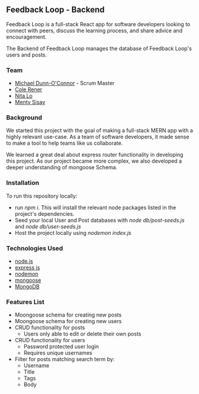 ## Feedback Loop - Backend
Feedback Loop is a full-stack React app for software developers looking to connect with peers, discuss the learning process, and share advice and encouragement.

The Backend of Feedback Loop manages the database of Feedback Loop's users and posts.

### Team
+ [Michael Dunn-O'Connor](https://github.com/dunnoconnor) - Scrum Master
+ [Cole Rener](https://github.com/dishbin)
+ [Nita Lo](https://github.com/nlo88)
+ [Menty Sisay](https://github.com/mentysisay)

### Background
We started this project with the goal of making a full-stack MERN app with a highly relevant use-case. As a team of software developers, it made sense to make a tool to help teams like us collaborate.

We learned a great deal about express router functionality in developing this project. As our project became more complex, we also developed a deeper understanding of mongoose Schema.

### Installation
To run this repository locally:
+ run *npm i*. This will install the relevant node packages listed in the project's dependencies.
+ Seed your local User and Post databases with *node db/post-seeds.js* and *node db/user-seeds.js*
+ Host the project locally using *nodemon index.js*

### Technologies Used
+ [node.js](https://nodejs.org/en/)
+ [express js](https://expressjs.com/)
+ [nodemon](https://nodemon.io/)
+ [mongoose](https://mongoosejs.com/docs/)
+ [MongoDB](https://www.mongodb.com/)

### Features List
+ Moongoose schema for creating new posts
+ Moongoose schema for creating new users
+ CRUD functionality for posts
    + Users only able to edit or delete their own posts
+ CRUD functionality for users
    + Password protected user login
    + Requires unique usernames
+ Filter for posts matching search term by:
    + Username
    + Title
    + Tags
    + Body
